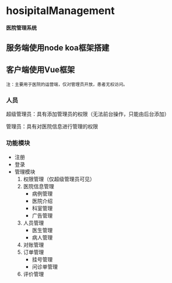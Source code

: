 # hosipitalManagement
**医院管理系统**


## 服务端使用node koa框架搭建

## 客户端使用Vue框架 



```
注：主要用于医院的运营端，仅对管理员开放，患者无权访问。
```

### 人员

超级管理员：具有添加管理员的权限（无法前台操作，只能由后台添加）

管理员：具有对医院信息进行管理的权限

### 功能模块

* 注册
* 登录
* 管理模块
  1. 权限管理（仅超级管理员可见）
  2. 医院信息管理
     * 病例管理
     * 医院介绍
     * 科室管理
     * 广告管理
  3. 人员管理
     * 医生管理
     * 病人管理
  4. 对账管理
  5. 订单管理
     * 挂号管理
     * 问诊单管理
  6. 评价管理
